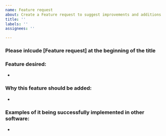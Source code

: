 ```yaml
---
name: Feature request
about: Create a Feature request to suggest improvements and additions
title: ''
labels: ''
assignees: ''

---
```


### Please inlcude [Feature request] at the beginning of the title

### Feature desired:
- 

### Why this feature should be added:
- 

### Examples of it being successfully implemented in other software:
- 
